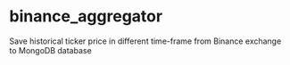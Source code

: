 # binance_aggregator
Save historical ticker price in different time-frame from Binance exchange to MongoDB database
